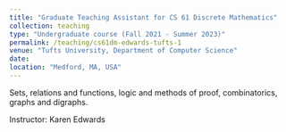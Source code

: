 ```yaml
---
title: "Graduate Teaching Assistant for CS 61 Discrete Mathematics"
collection: teaching
type: "Undergraduate course (Fall 2021 - Summer 2023)"
permalink: /teaching/cs61dm-edwards-tufts-1
venue: "Tufts University, Department of Computer Science"
date:
location: "Medford, MA, USA"
---
```


Sets, relations and functions, logic and methods of proof, combinatorics, graphs and digraphs.

Instructor: Karen Edwards
